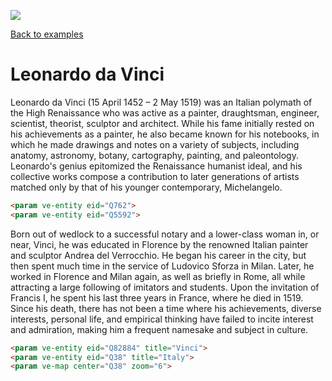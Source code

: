 <a href="https://juncture-digital.org"><img src="https://gitcdn.link/repo/jstor-labs/juncture/main/images/ve-button.png"></a>

<param ve-config title="Entity examples" layout="vertical">

<a class="nav" href="/examples"><i class="fas fa-arrow-circle-left"></i>Back to examples</a>

# Leonardo da Vinci

Leonardo da Vinci (15 April 1452 – 2 May 1519) was an Italian polymath of the High Renaissance who was active as a painter, draughtsman, engineer, scientist, theorist, sculptor and architect. While his fame initially rested on his achievements as a painter, he also became known for his notebooks, in which he made drawings and notes on a variety of subjects, including anatomy, astronomy, botany, cartography, painting, and paleontology. Leonardo's genius epitomized the Renaissance humanist ideal, and his collective works compose a contribution to later generations of artists matched only by that of his younger contemporary, Michelangelo.
<param ve-entity eid="Q762">
<param ve-entity eid="Q5592">

```html
<param ve-entity eid="Q762">
<param ve-entity eid="Q5592">
```

Born out of wedlock to a successful notary and a lower-class woman in, or near, Vinci, he was educated in Florence by the renowned Italian painter and sculptor Andrea del Verrocchio. He began his career in the city, but then spent much time in the service of Ludovico Sforza in Milan. Later, he worked in Florence and Milan again, as well as briefly in Rome, all while attracting a large following of imitators and students. Upon the invitation of Francis I, he spent his last three years in France, where he died in 1519. Since his death, there has not been a time where his achievements, diverse interests, personal life, and empirical thinking have failed to incite interest and admiration, making him a frequent namesake and subject in culture.
<param ve-entity eid="Q82884" title="Vinci">
<param ve-entity eid="Q38" title="Italy">
<param ve-map center="Q38" zoom="6">

```html
<param ve-entity eid="Q82884" title="Vinci">
<param ve-entity eid="Q38" title="Italy">
<param ve-map center="Q38" zoom="6">
```

